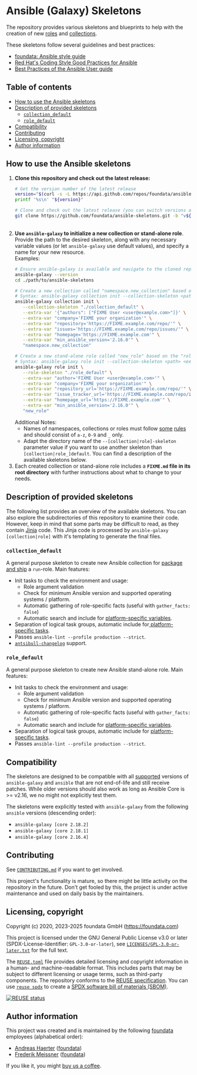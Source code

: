 # Ansible (Galaxy) Skeletons

The repository provides various skeletons and blueprints to help with the creation of new [roles](https://docs.ansible.com/ansible/latest/user_guide/playbooks_reuse_roles.html) and [collections](https://docs.ansible.com/ansible/devel/dev_guide/developing_collections.html).

These skeletons follow several guidelines and best practices:

* [foundata: Ansible style guide](https://github.com/foundata/guidelines/blob/master/ansible-style-guide.md)
* [Red Hat's Coding Style Good Practices for Ansible](https://github.com/redhat-cop/automation-good-practices/blob/main/coding_style/README.adoc#ansible-guidelines)
* [Best Practices of the Ansible User guide](https://docs.ansible.com/ansible/latest/user_guide/playbooks_best_practices.html)



## Table of contents<a id="toc"></a>

- [How to use the Ansible skeletons](#usage)
- [Description of provided skeletons](#content)
  - [`collection_default`](#collection_default)
  - [`role_default`](#role_default)
- [Compatibility](#compatibility)
- [Contributing](#contributing)
- [Licensing, copyright](#licensing-copyright)
- [Author information](#author-information)



## How to use the Ansible skeletons<a id="usage"></a>

1. **Clone this repository and check out the latest release:**
   ```bash
   # Get the version number of the latest release
   version="$(curl -s -L https://api.github.com/repos/foundata/ansible-skeletons/releases/latest | jq -r '.tag_name' | sed -e 's/^v//g')"
   printf '%s\n' "${version}"

   # Clone and check out the latest release (you can switch versions anytime using "git checkout vX.Y.Z")
   git clone https://github.com/foundata/ansible-skeletons.git -b "v${version}"
   ```
   <br>
2. **Use `ansible-galaxy` to initialize a new collection or stand-alone role**. Provide the path to the desired skeleton, along with any necessary variable values (or let `ansible-galaxy` use default values), and specify a name for your new resource.<br>Examples:
   ```bash
   # Ensure ansible-galaxy is available and navigate to the cloned repository from step one
   ansible-galaxy --version
   cd ./path/to/ansible-skeletons

   # Create a new collection called "namespace.new_collection" based on the "collection_default" skeleton
   # Syntax: ansible-galaxy collection init --collection-skeleton <path> <extra variables> <name of the new collection including namespace>
   ansible-galaxy collection init \
      --collection-skeleton "./collection_default" \
      --extra-var '{"authors": ["FIXME User <user@example.com>"]}' \
      --extra-var "company='FIXME your organization'" \
      --extra-var "repository='https://FIXME.example.com/repo/'" \
      --extra-var "issues='https://FIXME.example.com/repo/issues/'" \
      --extra-var "homepage='https://FIXME.example.com'" \
      --extra-var "min_ansible_version='2.16.0'" \
      "namespace.new_collection"

   # Create a new stand-alone role called "new_role" based on the "role_default" skeleton
   # Syntax: ansible-galaxy role init --collection-skeleton <path> <extra variables> <name of the new role>
   ansible-galaxy role init \
      --role-skeleton "./role_default" \
      --extra-var "author='FIXME User <user@example.com>'" \
      --extra-var "company='FIXME your organization'" \
      --extra-var "repository_url='https://FIXME.example.com/repo/'" \
      --extra-var "issue_tracker_url='https://FIXME.example.com/repo/issues/'" \
      --extra-var "homepage_url='https://FIXME.example.com'" \
      --extra-var "min_ansible_version='2.16.0'" \
      "new_role"
   ```
   Additional Notes:
     - Names of namespaces, collections or roles must follow [some](https://docs.ansible.com/ansible/latest/dev_guide/developing_collections_structure.html#roles-directory) [rules](https://docs.ansible.com/ansible/latest/dev_guide/developing_collections_creating.html#naming-your-collection) and should consist of `a-z`, `0-9` and `_` only.
     - Adapt the directory name of the `--[collection|role]-skeleton` parameter value if you want to use another skeleton than `[collection|role_]default`. You can find a description of the available skeletons below.
3. Each created collection or stand-alone role includes a **`FIXME.md` file in its root directory** with further instructions about what to change to your needs.



## Description of provided skeletons<a id="content"></a>

The following list provides an overview of the available skeletons. You can also explore the subdirectories of this repository to examine their code. However, keep in mind that some parts may be difficult to read, as they contain [Jinja](https://palletsprojects.com/p/jinja/) code. This Jinja code is processed by `ansible-galaxy [collection|role]` with it's templating to generate the final files.


### `collection_default`<a id="collection_default"></a>

A general purpose skeleton to create new Ansible collection for [package and ship](https://redhat-cop.github.io/automation-good-practices/#_package_roles_in_an_ansible_collection_to_simplify_distribution_and_consumption) a `run`-role. Main features:

* Init tasks to check the environment and usage:
  * Role argument validation
  * Check for minimum Ansible version and supported operating systems / platform.
  * Automatic gathering of role-specific facts (useful with `gather_facts: false`)
  * Automatic search and include for [platform-specific variables](https://redhat-cop.github.io/automation-good-practices/#_platform_specific_variables).
* Separation of logical task groups, automatic include for[ platform-specific tasks](https://redhat-cop.github.io/automation-good-practices/#_platform_specific_tasks).
* Passes `ansible-lint --profile production --strict`.
* [`antsibull-changelog`](https://ansible.readthedocs.io/projects/antsibull-changelog/changelogs/) support.



### `role_default`<a id="role_default"></a>

A general purpose skeleton to create new Ansible stand-alone role. Main features:

* Init tasks to check the environment and usage:
  * Role argument validation
  * Check for minimum Ansible version and supported operating systems / platform.
  * Automatic gathering of role-specific facts (useful with `gather_facts: false`)
  * Automatic search and include for [platform-specific variables](https://redhat-cop.github.io/automation-good-practices/#_platform_specific_variables).
* Separation of logical task groups, automatic include for [platform-specific tasks](https://redhat-cop.github.io/automation-good-practices/#_platform_specific_tasks).
* Passes `ansible-lint --profile production --strict`.



## Compatibility<a id="compatibility"></a>

The skeletons are designed to be compatible with all [supported](https://docs.ansible.com/ansible/latest/reference_appendices/release_and_maintenance.html#ansible-core-support-matrix) versions of `ansible-galaxy` and `ansible` that are not end-of-life and still receive patches. While older versions should also work as long as Ansible Core is >= v2.16, we no might not explicitly test them.

The skeletons were explicitly tested with `ansible-galaxy` from the following `ansible` versions (descending order):

* `ansible-galaxy [core 2.18.2]`
* `ansible-galaxy [core 2.18.1]`
* `ansible-galaxy [core 2.16.4]`



## Contributing<a id="contributing"></a>

See [`CONTRIBUTING.md`](./CONTRIBUTING.md) if you want to get involved.

This project's functionality is mature, so there might be little activity on the repository in the future. Don't get fooled by this, the project is under active maintenance and used on daily basis by the maintainers.



## Licensing, copyright<a id="licensing-copyright"></a>

<!--REUSE-IgnoreStart-->
Copyright (c) 2020, 2023-2025 foundata GmbH (https://foundata.com)

This project is licensed under the GNU General Public License v3.0 or later (SPDX-License-Identifier: `GPL-3.0-or-later`), see [`LICENSES/GPL-3.0-or-later.txt`](LICENSES/GPL-3.0-or-later.txt) for the full text.

The [`REUSE.toml`](REUSE.toml) file provides detailed licensing and copyright information in a human- and machine-readable format. This includes parts that may be subject to different licensing or usage terms, such as third-party components. The repository conforms to the [REUSE specification](https://reuse.software/spec/). You can use [`reuse spdx`](https://reuse.readthedocs.io/en/latest/readme.html#cli) to create a [SPDX software bill of materials (SBOM)](https://en.wikipedia.org/wiki/Software_Package_Data_Exchange).
<!--REUSE-IgnoreEnd-->

[![REUSE status](https://api.reuse.software/badge/github.com/foundata/ansible-skeletons)](https://api.reuse.software/info/github.com/foundata/ansible-skeletons)



## Author information<a id="author-information"></a>

This project was created and is maintained by the following [foundata](https://foundata.com/) employees (alphabetical order):

* [Andreas Haerter](https://andreashaerter.com/) ([foundata](https://foundata.com/))
* [Frederik Meissner](https://meissner.im/) ([foundata](https://foundata.com/))

If you like it, you might [buy us a coffee](https://buy-me-a.coffee/ansible-skeletons/).
